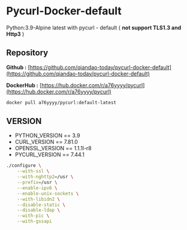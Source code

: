 # **Pycurl-Docker-default**

Python:3.9-Alpine latest with pycurl - default ( **not support TLS1.3 and Http3** )

## **Repository**

**Github :** [https://github.com/qiandao-today/pycurl-docker-default](https://github.com/qiandao-today/pycurl-docker-default)

**DockerHub :** [https://hub.docker.com/r/a76yyyy/pycurl](https://hub.docker.com/r/a76yyyy/pycurl)

```bash
docker pull a76yyyy/pycurl:default-latest
```

## **VERSION**

- PYTHON_VERSION == 3.9
- CURL_VERSION == 7.81.0
- OPENSSL_VERSION == 1.1.1l-r8
- PYCURL_VERSION == 7.44.1

```bash
./configure \
    --with-ssl \
    --with-nghttp2=/usr \
    --prefix=/usr \
    --enable-ipv6 \
    --enable-unix-sockets \
    --with-libidn2 \
    --disable-static \
    --disable-ldap \
    --with-pic \
    --with-gssapi
```
